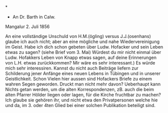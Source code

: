 <Nach Hermanns Abschrift.>*

+ An Dr. Barth in Calw.

 Mangalur 2. Juli 1856

An eine vollständige Unschuld von H.M.(ögling) versus J.J.(osenhans) glaube ich auch nicht; aber an eine mögliche und nahe Wiedervereinigung im Geist. 
Habe ich dich schon gebeten über Ludw. Hofacker und sein Leben etwas zu sagen? (siehe Brief vom 3. Mai) Würdest du mir nicht einmal über Ludw. Hofakkers Leben von Knapp etwas sagen, auf deine Erinnerungen von L.H. etwas zurückkommen? Mir wäre es sehr interessant.) Es würde mich sehr interessiren. Kannst du nicht auch Beiträge liefern zur Schilderung jener Anfänge eines neuen Lebens in Tübingen und in unserer Geistlichkeit. Schon Vielen hier aussen sind Hofackers Briefe zu einem wahren Segen geworden. Druckt man nicht mehr davon? Ueberhaupt kann Nichts getan werden, um die alten Korrespondenzen, zB. auch die beim alten Pfarrer Hölder liegen oder lagen, für die Kirche fruchtbar zu machen? Ich glaube sie gehören ihr, und nicht etwa den Privatpersonen welche hie und da, im 3. oder 4ten Glied bei einer solchen Publikation beteiligt sind.

